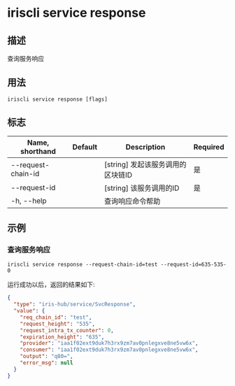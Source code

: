 # iriscli service response 

## 描述

查询服务响应

## 用法

```
iriscli service response [flags]
```

## 标志

| Name, shorthand       | Default                 | Description                                                                                                                                           | Required |
| --------------------- | ----------------------- | ----------------------------------------------------------------------------------------------------------------------------------------------------- | -------- |
| --request-chain-id    |                         | [string] 发起该服务调用的区块链ID                                                                                              | 是       |
| --request-id          |                         | [string] 该服务调用的ID                                                                                                                                | 是       |
| -h, --help            |                         | 查询响应命令帮助                                                                                                                                         |          |

## 示例

### 查询服务响应
```shell
iriscli service response --request-chain-id=test --request-id=635-535-0
```

运行成功以后，返回的结果如下:

```json
{
  "type": "iris-hub/service/SvcResponse",
  "value": {
    "req_chain_id": "test",
    "request_height": "535",
    "request_intra_tx_counter": 0,
    "expiration_height": "635",
    "provider": "iaa1f02ext9duk7h3rx9zm7av0pnlegxve8ne5vw6x",
    "consumer": "iaa1f02ext9duk7h3rx9zm7av0pnlegxve8ne5vw6x",
    "output": "q80=",
    "error_msg": null
  }
}
```

